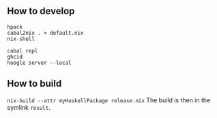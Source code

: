 ## How to develop
```
hpack
cabal2nix . > default.nix
nix-shell
```

```
cabal repl
ghcid
hoogle server --local
```

## How to build
`nix-build --attr myHaskellPackage release.nix`
The build is then in the symlink `result`.
